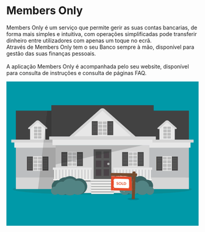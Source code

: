 # Members Only
Members Only é um serviço que permite gerir as suas contas bancarias, de forma mais simples e intuitiva, com operações simplificadas pode transferir dinheiro entre utilizadores com apenas um toque no ecrã.<br>
Através de Members Only tem o seu Banco sempre à mão, disponível para gestão das suas finanças pessoais.<br><br>
A aplicação Members Only é acompanhada pelo seu website, disponível para consulta de instruções e consulta de páginas FAQ.

<img src="/Resources/splashscreen.gif">